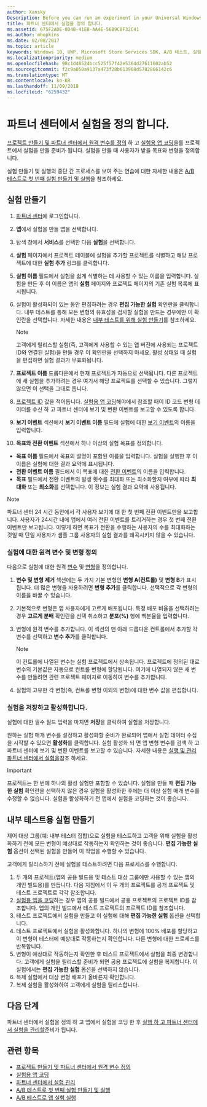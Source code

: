 ```yaml
---
author: Xansky
Description: Before you can run an experiment in your Universal Windows Platform (UWP) app with A/B testing, you must define your experiment in Partner Center.
title: 파트너 센터에서 실험을 정의 합니다.
ms.assetid: 675F2ADE-0D4B-41EB-AA4E-56B9C8F32C41
ms.author: mhopkins
ms.date: 02/08/2017
ms.topic: article
keywords: Windows 10, UWP, Microsoft Store Services SDK, A/B 테스트, 실험
ms.localizationpriority: medium
ms.openlocfilehash: 98c1d48524bcc525f57f42e5364d27611602ab52
ms.sourcegitcommit: f2c9a050a9137a473f28b613968d5782866142c6
ms.translationtype: MT
ms.contentlocale: ko-KR
ms.lasthandoff: 11/09/2018
ms.locfileid: "6259432"
---
```

# <a name="define-your-experiment-in-partner-center"></a>파트너 센터에서 실험을 정의 합니다.

[프로젝트 만들기 및 파트너 센터에서 원격 변수를 정의](create-a-project-and-define-remote-variables-in-the-dev-center-dashboard.md) 하 고 [실험용 앱 코딩](code-your-experiment-in-your-app.md)을를 프로젝트에서 실험을 만들 준비가 됩니다. 실험을 만들 때 사용자가 받을 목표와 변형을 정의합니다.

실험 만들기 및 실행의 종단 간 프로세스를 보여 주는 연습에 대한 자세한 내용은 [A/B 테스트로 첫 번째 실험 만들기 및 실행](create-and-run-your-first-experiment-with-a-b-testing.md)을 참조하세요.

<span id="get-an-api-key" />
<span id="create-an-experiment" />

## <a name="create-your-experiment"></a>실험 만들기

1. [파트너 센터](https://partner.microsoft.com/dashboard)에 로그인합니다.
2. **앱**에서 실험을 만들 앱을 선택합니다.
3. 탐색 창에서 **서비스**를 선택한 다음 **실험**을 선택합니다.
4. **실험** 페이지에서 프로젝트 테이블에 실험을 추가할 프로젝트를 식별하고 해당 프로젝트에 대한 **실험 추가** 링크를 클릭합니다.
5. **실험 이름** 필드에서 실험을 쉽게 식별하는 데 사용할 수 있는 이름을 입력합니다. 실험을 만든 후 이 이름은 앱의 **실험** 페이지와 프로젝트 페이지의 기존 실험 목록에 표시됩니다.
6. 실험이 활성화되어 있는 동안 편집하려는 경우 **편집 가능한 실험** 확인란을 클릭합니다. 내부 테스트를 통해 모든 변형의 유효성을 검사할 실험을 만드는 경우에만 이 확인란을 선택합니다. 자세한 내용은 [내부 테스트를 위해 실험 만들기](define-your-experiment-in-the-dev-center-dashboard.md#test_experiments)를 참조하세요.
    > [!NOTE]
    > 고객에게 릴리스할 실험(즉, 고객에게 사용할 수 있는 앱 버전에 사용되는 프로젝트 ID와 연결된 실험)을 만들 경우 이 확인란을 선택하지 마세요. 활성 상태일 때 실험을 편집하면 실험 결과가 무효화됩니다.

7. **프로젝트 이름** 드롭다운에서 현재 프로젝트가 자동으로 선택됩니다. 다른 프로젝트에 새 실험을 추가하려는 경우 여기서 해당 프로젝트를 선택할 수 있습니다. 그렇지 않으면 이 선택을 그대로 둡니다.
8.   [프로젝트 ID](run-app-experiments-with-a-b-testing.md#terms) 값을 적어둡니다. [실험용 앱 코딩](code-your-experiment-in-your-app.md)해야에서 참조할 때이 ID 코드 변형 데이터를 수신 하 고 파트너 센터에 보기 및 변환 이벤트를 보고할 수 있도록 합니다.
9. **보기 이벤트** 섹션에서 **보기 이벤트 이름** 필드에 실험에 대한 [보기 이벤트](run-app-experiments-with-a-b-testing.md#terms)의 이름을 입력합니다.
10. **목표와 전환 이벤트** 섹션에서 하나 이상의 실험 목표를 정의합니다.
  * **목표 이름** 필드에서 목표의 설명이 포함된 이름을 입력합니다. 실험을 실행한 후 이 이름은 실험에 대한 결과 요약에 표시됩니다.
  * **전환 이벤트 이름** 필드에서 이 목표에 대한 [전환 이벤트](run-app-experiments-with-a-b-testing.md#terms)의 이름을 입력합니다.
  * **목표** 필드에서 전환 이벤트의 발생 횟수를 최대화 또는 최소화할지 여부에 따라 **최대화** 또는 **최소화**를 선택합니다. 이 정보는 실험 결과 요약에 사용됩니다.

> [!NOTE]
> 파트너 센터 24 시간 동안에서 각 사용자 보기에 대 한 첫 번째 전환 이벤트만을 보고합니다. 사용자가 24시간 내에 앱에서 여러 전환 이벤트를 트리거하는 경우 첫 번째 전환 이벤트만 보고됩니다. 이렇게 하면 목표가 전환을 수행하는 사용자의 수를 최대화하는 것일 때 단일 사용자가 샘플 그룹 사용자의 실험 결과를 왜곡시키지 않을 수 있습니다.

<span id="define-the-variations-and-settings-for-the-experiment" />

### <a name="define-the-remote-variables-and-variations-for-your-experiment"></a>실험에 대한 원격 변수 및 변형 정의

다음으로 실험에 대한 원격 [변수](run-app-experiments-with-a-b-testing.md#terms) 및 [변형](run-app-experiments-with-a-b-testing.md#terms)을 정의합니다.

1. **변수 및 변형 제거** 섹션에는 두 가지 기본 변형인 **변형 A(컨트롤)** 및 **변형 B**가 표시됩니다. 더 많은 변형을 사용하려면 **변형 추가**를 클릭합니다. 선택적으로 각 변형의 이름을 바꿀 수 있습니다.
2. 기본적으로 변형은 앱 사용자에게 고르게 배포됩니다. 특정 배포 비율을 선택하려는 경우 **고르게 분배** 확인란을 선택 취소하고 **분포(%)** 행에 백분율을 입력합니다.
3. 변형에 원격 변수를 추가합니다. 이 섹션의 맨 아래 드롭다운 컨트롤에서 추가할 각 변수를 선택하고 **변수 추가**를 클릭합니다.
    > [!NOTE]
    > 이 컨트롤에 나열된 변수는 실험 프로젝트에서 상속됩니다. 프로젝트에 정의된 대로 변수의 기본값은 자동으로 컨트롤 변형에 할당됩니다. 여기에 나열되지 않은 새 변수를 만들려면 관련 프로젝트 페이지로 이동하여 변수를 추가합니다.

4. 실험의 고유한 각 변형(즉, 컨트롤 변형 이외의 변형)에 대한 변수 값을 편집합니다.

<span id="save-and-activate-your-experiment" />

### <a name="save-and-activate-your-experiment"></a>실험을 저장하고 활성화합니다.

실험에 대한 필수 필드 입력을 마치면 **저장**을 클릭하여 실험을 저장합니다.

원하는 실험 매개 변수를 설정하고 활성화할 준비가 완료되어 앱에서 실험 데이터 수집을 시작할 수 있으면 **활성화**를 클릭합니다. 실험 활성화 되 면 앱 변형 변수를 검색 하 고 파트너 센터에 보기 및 변환 이벤트를 보고할 수 있습니다. 자세한 내용은 [실행 및 관리 파트너 센터에서 실험을](manage-your-experiment.md)참조 하세요.

> [!IMPORTANT]
> 프로젝트는 한 번에 하나의 활성 실험만 포함할 수 있습니다. 실험을 만들 때 **편집 가능한 실험** 확인란을 선택하지 않은 경우 실험을 활성화한 후에는 더 이상 실험 매개 변수를 수정할 수 없습니다. 실험을 활성화하기 전 앱에서 실험을 코딩하는 것이 좋습니다.

<span id="test_experiments"/>

## <a name="create-an-experiment-for-internal-testing"></a>내부 테스트용 실험 만들기

제어 대상 그룹(예: 내부 테스터 집합)으로 실험을 테스트하고 고객을 위해 실험을 활성화하기 전에 모든 변형이 예상대로 작동하는지 확인하는 것이 좋습니다. **편집 가능한 실험** 옵션이 선택된 실험을 만들어 이 작업을 수행할 수 있습니다.

고객에게 릴리스하기 전에 실험을 테스트하려면 다음 프로세스를 수행합니다.

1. 두 개의 프로젝트(앱의 공용 빌드용 및 테스트 대상 그룹에만 사용할 수 있는 앱의 개인 빌드용)를 만듭니다. 다음 지침에서 이 두 개의 프로젝트를 공개 프로젝트 및 테스트 프로젝트로 각각 참조합니다.
2. [실험용 앱을 코딩](code-your-experiment-in-your-app.md)하는 경우 앱의 공용 빌드에서 공용 프로젝트의 프로젝트 ID를 참조합니다. 앱의 개인 빌드에서 테스트 프로젝트의 프로젝트 ID를 참조합니다.
3. 테스트 프로젝트에서 실험을 만들고 이 실험에 대해 **편집 가능한 실험** 옵션을 선택합니다.
4. 테스트 프로젝트에서 실험을 활성화합니다. 하나의 변형에 100% 배포를 할당하고 이 변형이 테스터에 예상대로 작동하는지 확인합니다. 다른 변형에 대한 프로세스를 반복합니다.
5. 변형이 예상대로 작동하는지 확인한 후 테스트 프로젝트에서 실험을 최종 변경합니다. 고객에게 실험을 릴리스할 준비가 되면 공용 프로젝트에 실험을 복제합니다. 이 실험에서는 **편집 가능한 실험** 옵션을 선택하지 않습니다.
4. 복제 실험에서 대상 변형 배포가 올바른지 확인합니다.
5. 복제 실험을 활성화하여 고객에게 실험을 릴리스합니다.

## <a name="next-steps"></a>다음 단계

파트너 센터에서 실험을 정의 하 고 앱에서 실험을 코딩 한 후 [실행 하 고 파트너 센터에서 실험을 관리할](manage-your-experiment.md)준비가 됩니다.

## <a name="related-topics"></a>관련 항목

* [프로젝트 만들기 및 파트너 센터에서 원격 변수 정의](create-a-project-and-define-remote-variables-in-the-dev-center-dashboard.md)
* [실험용 앱 코딩](code-your-experiment-in-your-app.md)
* [파트너 센터에서 실험 관리](manage-your-experiment.md)
* [A/B 테스트로 첫 번째 실험 만들기 및 실행](create-and-run-your-first-experiment-with-a-b-testing.md)
* [A/B 테스트로 앱 실험 실행](run-app-experiments-with-a-b-testing.md)
